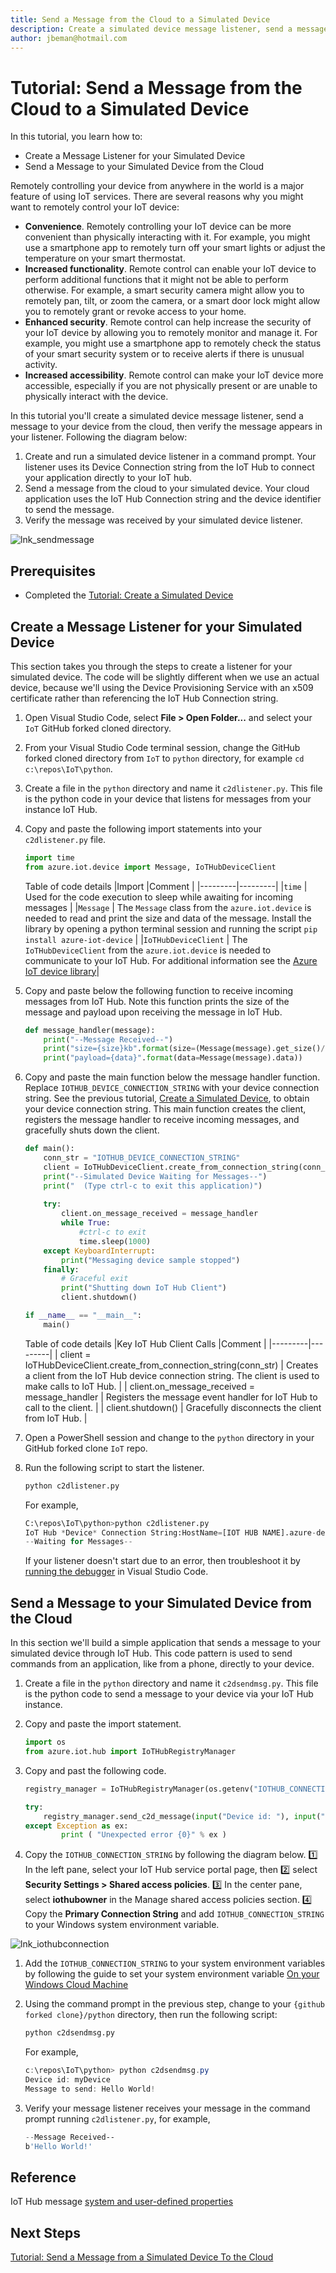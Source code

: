 ```yaml
---
title: Send a Message from the Cloud to a Simulated Device
description: Create a simulated device message listener, send a message to your device from the cloud, then verify the message appears in your listener. 
author: jbeman@hotmail.com
---
```


# Tutorial: Send a Message from the Cloud to a Simulated Device

In this tutorial, you learn how to:

- Create a Message Listener for your Simulated Device
- Send a Message to your Simulated Device from the Cloud

Remotely controlling your device from anywhere in the world is a major feature of using IoT services. There are several reasons why you might want to remotely control your IoT device:

- **Convenience**. Remotely controlling your IoT device can be more convenient than physically interacting with it. For example, you might use a smartphone app to remotely turn off your smart lights or adjust the temperature on your smart thermostat.
- **Increased functionality**. Remote control can enable your IoT device to perform additional functions that it might not be able to perform otherwise. For example, a smart security camera might allow you to remotely pan, tilt, or zoom the camera, or a smart door lock might allow you to remotely grant or revoke access to your home.
- **Enhanced security**. Remote control can help increase the security of your IoT device by allowing you to remotely monitor and manage it. For example, you might use a smartphone app to remotely check the status of your smart security system or to receive alerts if there is unusual activity.
- **Increased accessibility**. Remote control can make your IoT device more accessible, especially if you are not physically present or are unable to physically interact with the device.

In this tutorial you'll create a simulated device message listener, send a message to your device from the cloud, then verify the message appears in your listener. Following the diagram below:

1. Create and run a simulated device listener in a command prompt.  Your listener uses its Device Connection string from the IoT Hub to connect your application directly to your IoT hub.
1. Send a message from the cloud to your simulated device. Your cloud application uses the IoT Hub Connection string and the device identifier to send the message.
1. Verify the message was received by your simulated device listener.

![lnk_sendmessage]

## Prerequisites

- Completed the [Tutorial: Create a Simulated Device](tutorial-symmetrickeydevice.md)

## Create a Message Listener for your Simulated Device

This section takes you through the steps to create a listener for your simulated device. The code will be slightly different when we use an actual device, because we'll using the Device Provisioning Service with an x509 certificate rather than referencing the IoT Hub Connection string.

1. Open Visual Studio Code, select **File > Open Folder...** and select your `IoT` GitHub forked cloned directory.
1. From your Visual Studio Code terminal session, change the GitHub forked cloned directory from `IoT` to `python` directory, for example `cd c:\repos\IoT\python`.
1. Create a file in the `python` directory and name it `c2dlistener.py`.  This file is the python code in your device that listens for messages from your instance IoT Hub.
1. Copy and paste the following import statements into your `c2dlistener.py` file.

    ```python
    import time
    from azure.iot.device import Message, IoTHubDeviceClient
    ```

    Table of code details
    |Import  |Comment  |
    |---------|---------|
    |`time` |  Used for the code execution to sleep while awaiting for incoming messages |
    |`Message` | The `Message` class from the `azure.iot.device` is needed to read and print the size and data of the message. Install the library by opening a python terminal session and running the script `pip install azure-iot-device` |
    |`IoTHubDeviceClient` | The `IoTHubDeviceClient` from the `azure.iot.device` is needed to communicate to your IoT Hub. For additional information see the [Azure IoT device library](https://learn.microsoft.com/en-us/python/api/azure-iot-device/azure.iot.device?view=azure-python)|

1. Copy and paste below the following function to receive incoming messages from IoT Hub. Note this function prints the size of the message and payload upon receiving the message in IoT Hub.

    ```python
    def message_handler(message):
        print("--Message Received--")
        print("size={size}kb".format(size=(Message(message).get_size()/1000)))
        print("payload={data}".format(data=Message(message).data))
    ```

1. Copy and paste the main function below the message handler function. Replace `IOTHUB_DEVICE_CONNECTION_STRING` with your device connection string. See the previous tutorial, [Create a Simulated Device](tutorial-symmetrickeydevice.md), to obtain your device connection string. This main function creates the client, registers the message handler to receive incoming messages, and gracefully shuts down the client.

    ```python
    def main():
        conn_str = "IOTHUB_DEVICE_CONNECTION_STRING"
        client = IoTHubDeviceClient.create_from_connection_string(conn_str)
        print("--Simulated Device Waiting for Messages--") 
        print("  (Type ctrl-c to exit this application)")
        
        try:
            client.on_message_received = message_handler
            while True:
                #ctrl-c to exit
                time.sleep(1000)
        except KeyboardInterrupt:
            print("Messaging device sample stopped")
        finally:
            # Graceful exit
            print("Shutting down IoT Hub Client")
            client.shutdown()
    
    if __name__ == "__main__":
        main()
    ```

    Table of code details
    |Key IoT Hub Client Calls  |Comment  |
    |---------|---------|
    | client = IoTHubDeviceClient.create_from_connection_string(conn_str) | Creates a client from the IoT Hub device connection string. The client is used to make calls to IoT Hub. |
    | client.on_message_received = message_handler | Registers the message event handler for IoT Hub to call to the client. |
    | client.shutdown() | Gracefully disconnects the client from IoT Hub. |

1. Open a PowerShell session and change to the `python` directory in your GitHub forked clone `IoT` repo.

1. Run the following script to start the listener.

    ```python
    python c2dlistener.py
    ```

    For example,

    ```python
    C:\repos\IoT\python>python c2dlistener.py
    IoT Hub *Device* Connection String:HostName=[IOT HUB NAME].azure-devices.net;DeviceId=myDevice;SharedAccessKey=[SHARED ACCESS KEY]
    --Waiting for Messages--
    ```

    If your listener doesn't start due to an error, then troubleshoot it by [running the debugger](https://code.visualstudio.com/docs/python/python-tutorial#_configure-and-run-the-debugger) in Visual Studio Code.

## Send a Message to your Simulated Device from the Cloud

In this section we'll build a simple application that sends a message to your simulated device through IoT Hub. This code pattern is used to send commands from an application, like from a phone, directly to your device.

1. Create a file in the `python` directory and name it `c2dsendmsg.py`.  This file is the python code to send a message to your device via your IoT Hub instance.
1. Copy and paste the import statement.

    ```python
    import os
    from azure.iot.hub import IoTHubRegistryManager
    ```

1. Copy and past the following code.

    ```python
    registry_manager = IoTHubRegistryManager(os.getenv("IOTHUB_CONNECTION_STRING"))
    
    try:
        registry_manager.send_c2d_message(input("Device id: "), input("Message to send: "), {})
    except Exception as ex:
            print ( "Unexpected error {0}" % ex )
    ```

1. Copy the `IOTHUB_CONNECTION_STRING` by following the diagram below. 1️⃣ In the left pane, select your IoT Hub service portal page, then 2️⃣ select **Security Settings > Shared access policies**. 3️⃣ In the center pane, select **iothubowner** in the Manage shared access policies section. 4️⃣ Copy the **Primary Connection String** and add `IOTHUB_CONNECTION_STRING` to your Windows system environment variable.

![lnk_iothubconnection]

1. Add the `IOTHUB_CONNECTION_STRING` to your system environment variables by following the guide to set your system environment variable [On your Windows Cloud Machine](howto-connectionstrings.md#on-your-windows-cloud-machine)

1. Using the command prompt in the previous step, change to your `{github forked clone}/python` directory, then run the following script:

    ```python
    python c2dsendmsg.py
    ```

    For example,

    ```powershell
    c:\repos\IoT\python> python c2dsendmsg.py
    Device id: myDevice
    Message to send: Hello World!
    ```

1. Verify your message listener receives your message in the command prompt running `c2dlistener.py`, for example,

    ```powershell
    --Message Received--
    b'Hello World!'
    ```

## Reference

IoT Hub message [system and user-defined properties](https://learn.microsoft.com/azure/iot-hub/iot-hub-devguide-messages-construct#system-properties-of-d2c-iot-hub-messages)

## Next Steps

[Tutorial: Send a Message from a Simulated Device To the Cloud](tutorial-devicetocloudmsg.md)

<!--images-->

[lnk_sendmessage]: media/tutorial-cloudtodevicemsg/simulatedmessage.png
[lnk_iothubconnection]: media/tutorial-cloudtodevicemsg/iothubconnection.png
